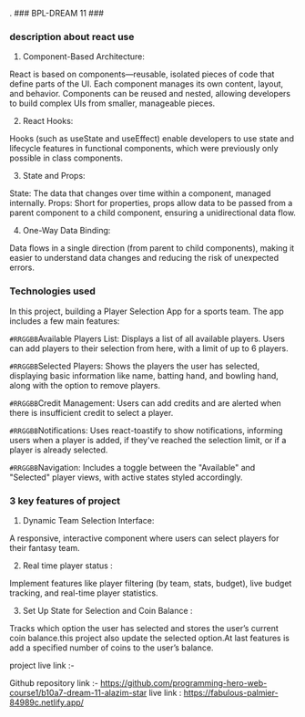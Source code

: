 .                                       ### BPL-DREAM 11 ###

### description about react use
1. Component-Based Architecture:

React is based on components—reusable, isolated pieces of code that define parts of the UI. Each component manages its own content, layout, and behavior.
Components can be reused and nested, allowing developers to build complex UIs from smaller, manageable pieces.

2. React Hooks:

Hooks (such as useState and useEffect) enable developers to use state and lifecycle features in functional components, which were previously only possible in class components.

3. State and Props:

State: The data that changes over time within a component, managed internally.
Props: Short for properties, props allow data to be passed from a parent component to a child component, ensuring a unidirectional data flow.

4. One-Way Data Binding:

Data flows in a single direction (from parent to child components), making it easier to understand data changes and reducing the risk of unexpected errors.




### Technologies used
In this project, building a Player Selection App for a sports team. The app includes a few main features:

`#RRGGBB`Available Players List: Displays a list of all available players. Users can add players to their selection from here, with a limit of up to 6 players.

`#RRGGBB`Selected Players: Shows the players the user has selected, displaying basic information like name, batting hand, and bowling hand, along with the option to remove players.

`#RRGGBB`Credit Management: Users can add credits and are alerted when there is insufficient credit to select a player.

`#RRGGBB`Notifications: Uses react-toastify to show notifications, informing users when a player is added, if they've reached the selection limit, or if a player is already selected.

`#RRGGBB`Navigation: Includes a toggle between the "Available" and "Selected" player views, with active states styled accordingly.

### 3 key features of project

1. Dynamic Team Selection Interface:

A responsive, interactive component where users can select players for their fantasy team.

2. Real time player status :

 Implement features like player filtering (by team, stats, budget), live budget tracking, and 
real-time player statistics.

3. Set Up State for Selection and Coin Balance :
 
  Tracks which option the user has selected and stores the user’s current coin balance.this project also update the selected option.At last features is add a specified number of coins to the user’s balance.

 
 project live link :- 

Github repository link :- https://github.com/programming-hero-web-course1/b10a7-dream-11-alazim-star
live link : https://fabulous-palmier-84989c.netlify.app/